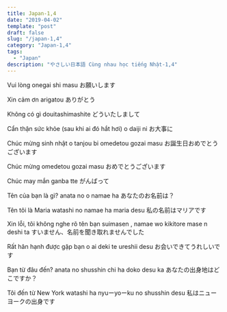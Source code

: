 ```yaml
---
title: Japan-1,4
date: "2019-04-02"
template: "post"
draft: false
slug: "/japan-1,4"
category: "Japan-1,4"
tags:
  - "Japan"
description: "やさしい日本語 Cùng nhau học tiếng Nhật-1,4"
---
```


Vui lòng	onegai shi masu	 お願いします

Xin cảm ơn	arigatou 	ありがとう

Không có gì	douitashimashite	 どういたしまして

Cẩn thận sức khỏe (sau khi ai đó hắt hơi)	o daiji ni	 お大事に

Chúc mừng sinh nhật	o tanjou bi omedetou gozai masu	 お誕生日おめでとうございます

Chúc mừng	omedetou gozai masu	 おめでとうございます

Chúc may mắn	ganba tte	 がんばって

Tên của bạn là gì?	anata no o namae ha 	あなたのお名前は？

Tên tôi là Maria	watashi no namae ha maria desu	 私の名前はマリアです

Xin lỗi, tôi không nghe rõ tên bạn	suimasen , namae wo kikitore mase n deshi ta 	すいません、名前を聞き取れませんでした

Rất hân hạnh được gặp bạn	o ai deki te ureshii desu	 お会いできてうれしいです

Bạn từ đâu đến?	anata no shusshin chi ha doko desu ka	 あなたの出身地はどこですか？

Tôi đến từ New York	watashi ha nyuーyoーku no shusshin desu	 私はニューヨークの出身です